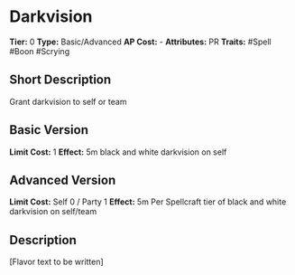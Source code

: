 # Darkvision

**Tier:** 0
**Type:** Basic/Advanced
**AP Cost:** -
**Attributes:** PR
**Traits:** #Spell #Boon #Scrying

## Short Description
Grant darkvision to self or team

## Basic Version
**Limit Cost:** 1
**Effect:** 5m black and white darkvision on self

## Advanced Version
**Limit Cost:** Self 0 / Party 1
**Effect:** 5m Per Spellcraft tier of black and white darkvision on self/team

## Description
[Flavor text to be written]
